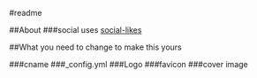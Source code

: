 #readme

##About
###social
uses [social-likes](https://github.com/sapegin/social-likes)

##What you need to change to make this yours

###cname
###_config.yml
###Logo
###favicon
###cover image